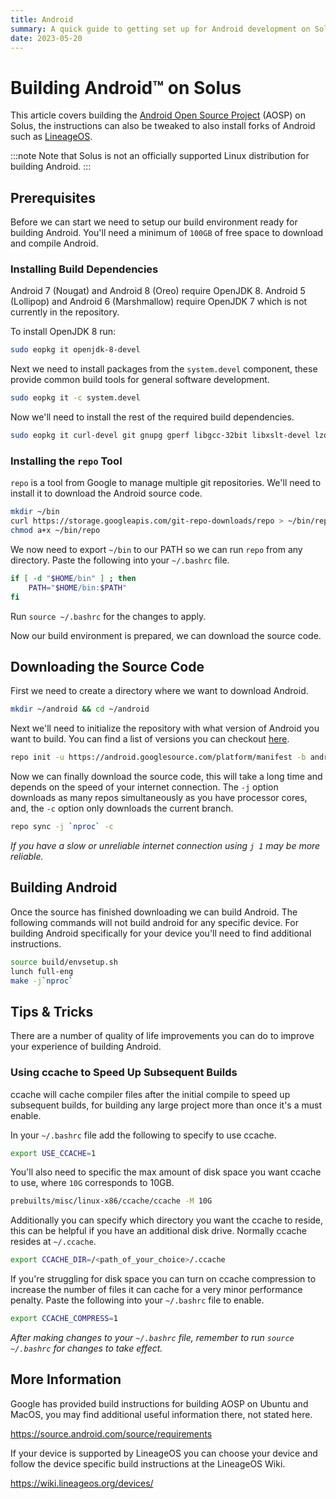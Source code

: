 ```yaml
---
title: Android
summary: A quick guide to getting set up for Android development on Solus
date: 2023-05-20
---
```


# Building Android™ on Solus

This article covers building the [Android Open Source Project](https://www.android.com/) (AOSP) on Solus, the instructions can also be tweaked to also install forks of Android such as [LineageOS](https://lineageos.org/).

:::note
Note that Solus is not an officially supported Linux distribution for building Android.
:::

## Prerequisites

Before we can start we need to setup our build environment ready for building Android. You'll need a minimum of `100GB` of free space to download and compile Android.

### Installing Build Dependencies

Android 7 (Nougat) and Android 8 (Oreo) require OpenJDK 8. Android 5 (Lollipop) and Android 6 (Marshmallow) require OpenJDK 7 which is not currently in the repository.

To install OpenJDK 8 run:

``` bash
sudo eopkg it openjdk-8-devel  
```

Next we need to install packages from the `system.devel` component, these provide common build tools for general software development.

``` bash
sudo eopkg it -c system.devel 
```

Now we'll need to install the rest of the required build dependencies.

``` bash
sudo eopkg it curl-devel git gnupg gperf libgcc-32bit libxslt-devel lzop ncurses-32bit-devel ncurses-devel readline-32bit-devel rsync schedtool sdl1-devel squashfs-tools unzip wxwidgets-devel zip zlib-32bit-devel
```

### Installing the `repo` Tool

`repo` is a tool from Google to manage multiple git repositories. We'll need to install it to download the Android source code.

``` bash
mkdir ~/bin 
curl https://storage.googleapis.com/git-repo-downloads/repo > ~/bin/repo 
chmod a+x ~/bin/repo 
```

We now need to export `~/bin` to our PATH so we can run `repo` from any directory. Paste the following into your `~/.bashrc` file.

``` bash
if [ -d "$HOME/bin" ] ; then
    PATH="$HOME/bin:$PATH"
fi
```

Run `source ~/.bashrc` for the changes to apply.

Now our build environment is prepared, we can download the source code.

## Downloading the Source Code

First we need to create a directory where we want to download Android.

``` bash
mkdir ~/android && cd ~/android
```

Next we'll need to initialize the repository with what version of Android you want to build. You can find a list of versions you can checkout [here](https://source.android.com/source/build-numbers#source-code-tags-and-builds).

``` bash
repo init -u https://android.googlesource.com/platform/manifest -b android-8.0.0_r34 
```

Now we can finally download the source code, this will take a long time and depends on the speed of your internet connection. The `-j` option downloads as many repos simultaneously as you have processor cores, and, the `-c` option only downloads the current branch.

``` bash
repo sync -j `nproc` -c
```

*If you have a slow or unreliable internet connection using `j 1` may be more reliable.*

## Building Android

Once the source has finished downloading we can build Android. The following commands will not build android for any specific device. For building Android specifically for your device you'll need to find additional instructions.

``` bash
source build/envsetup.sh
lunch full-eng
make -j`nproc`
```

## Tips & Tricks

There are a number of quality of life improvements you can do to improve your experience of building Android.

### Using ccache to Speed Up Subsequent Builds

ccache will cache compiler files after the initial compile to speed up subsequent builds, for building any large project more than once it's a must enable.

In your `~/.bashrc` file add the following to specify to use ccache.

``` bash
export USE_CCACHE=1
```

You'll also need to specific the max amount of disk space you want ccache to use, where `10G` corresponds to 10GB.

``` bash
prebuilts/misc/linux-x86/ccache/ccache -M 10G
```

Additionally you can specify which directory you want the ccache to reside, this can be helpful if you have an additional disk drive. Normally ccache resides at `~/.ccache`.

``` bash
export CCACHE_DIR=/<path_of_your_choice>/.ccache 
```

If you're struggling for disk space you can turn on ccache compression to increase the number of files it can cache for a very minor performance penalty. Paste the following into your `~/.bashrc` file to enable.

``` bash
export CCACHE_COMPRESS=1
```

*After making changes to your `~/.bashrc` file, remember to run `source ~/.bashrc` for changes to take effect.*

## More Information

Google has provided build instructions for building AOSP on Ubuntu and MacOS, you may find additional useful information there, not stated here.

https://source.android.com/source/requirements

If your device is supported by LineageOS you can choose your device and follow the device specific build instructions at the LineageOS Wiki.

https://wiki.lineageos.org/devices/
